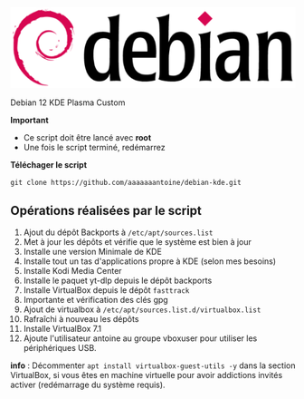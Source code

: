<img src="./logo.png" />

Debian 12 KDE Plasma Custom

**Important**
- Ce script doit être lancé avec **root**
- Une fois le script terminé, redémarrez

**Téléchager le script**
```
git clone https://github.com/aaaaaaantoine/debian-kde.git
```

## Opérations réalisées par le script

1. Ajout du dépôt Backports à `/etc/apt/sources.list`
2. Met à jour les dépôts et vérifie que le système est bien à jour
3. Installe une version Minimale de KDE
4. Installe tout un tas d'applications propre à KDE (selon mes besoins)
5. Installe Kodi Media Center
6. Installe le paquet yt-dlp depuis le dépôt backports
7. Installe VirtualBox depuis le dépôt `fasttrack`
8. Importante et vérification des clés gpg
9. Ajout de virtualbox à `/etc/apt/sources.list.d/virtualbox.list`
10. Rafraîchi à nouveau les dépôts
11. Installe VirtualBox 7.1
12. Ajoute l'utilisateur antoine au groupe vboxuser pour utiliser les périphériques USB.

**info** : Décommenter `apt install virtualbox-guest-utils -y` dans la section VirtualBox, si vous êtes en machine virtuelle pour avoir addictions invités activer (redémarrage du système requis).
